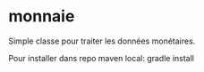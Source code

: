 monnaie
========

Simple classe pour traiter les données monétaires.

Pour installer dans repo maven local:
  gradle install 

